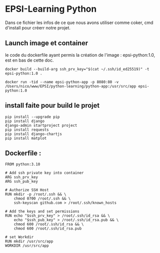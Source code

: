 # EPSI-Learning Python

Dans ce fichier les infos de ce que nous avons utiliser comme coker, cmd d'install pour créerr notre projet.

## Launch image et container

le code du dockerfile ayant permis la création de l'image : epsi-python:1.0, est en bas de cette doc. 
```
docker build --build-arg ssh_prv_key="$(cat ~/.ssh/id_ed25519)" -t epsi-python:1.0 .

docker run -tid --name epsi-python-app -p 8080:80 -v /Users/nico/www/EPSI/python-learning/python-app:/usr/src/app epsi-python:1.0
```

## install faite pour build le projet

```
pip install --upgrade pip
pip install django
django-admin startproject project
pip install requests
pip install django-chartjs
pip install matplot
```


## Dockerfile :

```
FROM python:3.10

# Add ssh private key into container
ARG ssh_prv_key
ARG ssh_pub_key

# Authorize SSH Host
RUN mkdir -p /root/.ssh && \
    chmod 0700 /root/.ssh && \
    ssh-keyscan github.com > /root/.ssh/known_hosts

# Add the keys and set permissions
RUN echo "$ssh_prv_key" > /root/.ssh/id_rsa && \
    echo "$ssh_pub_key" > /root/.ssh/id_rsa.pub && \
    chmod 600 /root/.ssh/id_rsa && \
    chmod 600 /root/.ssh/id_rsa.pub

# set Workdir
RUN mkdir /usr/src/app
WORKDIR /usr/src/app
```


